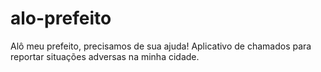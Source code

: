 # alo-prefeito
Alô meu prefeito, precisamos de sua ajuda! Aplicativo de chamados para reportar situações adversas na minha cidade.
